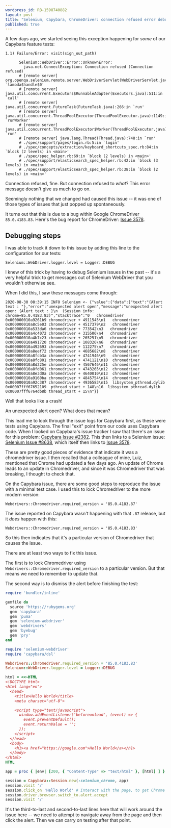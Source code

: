 ```yaml
---
wordpress_id: RB-1598740882
layout: post
title: "Selenium, Capybara, ChromeDriver: connection refused error debugging"
published: true
---
```


A few days ago, we started seeing this exception happening for _some_ of our Capybara feature tests:

```
1.1) Failure/Error: visit(sign_out_path)

      Selenium::WebDriver::Error::UnknownError:
        java.net.ConnectException: Connection refused (Connection refused)
      # [remote server] org.openqa.selenium.remote.server.WebDriverServlet(WebDriverServlet.java):240:in `lambda$handle$0'
      # [remote server] java.util.concurrent.Executors$RunnableAdapter(Executors.java):511:in `call'
      # [remote server] java.util.concurrent.FutureTask(FutureTask.java):266:in `run'
      # [remote server] java.util.concurrent.ThreadPoolExecutor(ThreadPoolExecutor.java):1149:in `runWorker'
      # [remote server] java.util.concurrent.ThreadPoolExecutor$Worker(ThreadPoolExecutor.java):624:in `run'
      # [remote server] java.lang.Thread(Thread.java):748:in `run'
      # ./spec/support/pages/login.rb:5:in `login'
      # ./spec/concepts/extraction/keyboard_shortcuts_spec.rb:84:in `block (2 levels) in <main>'
      # ./spec/spec_helper.rb:69:in `block (2 levels) in <main>'
      # ./spec/support/elasticsearch_spec_helper.rb:42:in `block (3 levels) in <main>'
      # ./spec/support/elasticsearch_spec_helper.rb:38:in `block (2 levels) in <main>'
```

Connection refused, fine. But connection refused to _what_? This error message doesn't give us much to go on.

Seemingly nothing that we changed had caused this issue -- it was one of those types of issues that just popped up spontaneously.

It turns out that this is due to a bug within Google ChromeDriver `85.0.4183.83`. Here's the bug report for ChromeDriver: [Issue 3578](https://bugs.chromium.org/p/chromedriver/issues/detail?id=3578).

## Debugging steps

I was able to track it down to this issue by adding this line to the configuration for our tests:

```
Selenium::WebDriver.logger.level = Logger::DEBUG
```

I knew of this trick by having to debug Selenium issues in the past -- it's a very helpful trick to get messages out of Selenium WebDriver that you wouldn't otherwise see.

When I did this, I saw these messages come through:

```
2020-08-30 08:39:15 INFO Selenium <- {"value":{"data":{"text":"{Alert text : "},"error":"unexpected alert open","message":"unexpected alert open: {Alert text : }\n  (Session info: chrome=85.0.4183.83)","stacktrace":"0   chromedriver                        0x000000010a9261b9 chromedriver + 4911545\n1   chromedriver                        0x000000010a8c5e03 chromedriver + 4517379\n2   chromedriver                        0x000000010a533da6 chromedriver + 773542\n3   chromedriver                        0x000000010a4c4072 chromedriver + 315506\n4   chromedriver                        0x000000010a4b7c23 chromedriver + 265251\n5   chromedriver                        0x000000010a491720 chromedriver + 108320\n6   chromedriver                        0x000000010a492693 chromedriver + 112275\n7   chromedriver                        0x000000010a8eef72 chromedriver + 4685682\n8   chromedriver                        0x000000010a8fcb3a chromedriver + 4741946\n9   chromedriver                        0x000000010a8fc801 chromedriver + 4741121\n10  chromedriver                        0x000000010a8d225e chromedriver + 4567646\n11  chromedriver                        0x000000010a8fd061 chromedriver + 4743265\n12  chromedriver                        0x000000010a8e3d0a chromedriver + 4640010\n13  chromedriver                        0x000000010a9160ba chromedriver + 4845754\n14  chromedriver                        0x000000010a92c387 chromedriver + 4936583\n15  libsystem_pthread.dylib             0x00007fff67652109 _pthread_start + 148\n16  libsystem_pthread.dylib             0x00007fff6764db8b thread_start + 15\n"}}
```

Well that looks like a crash!

An unexpected alert open? What does that mean?

This lead me to look through the issue logs for Capybara first, as these were tests using Capybara. The final "exit" point from our code uses Capybara code. When I looked on Capybara's issue tracker I saw that there's an issue for this problem: [Capybara Issue #2382](https://github.com/teamcapybara/capybara/issues/2382). This then links to a Selenium issue: [Selenium Issue #8638](https://github.com/SeleniumHQ/selenium/issues/8638), which itself then links to [Issue 3578](https://bugs.chromium.org/p/chromedriver/issues/detail?id=3578).

These are pretty good pieces of evidence that indicate it was a chromedriver issue. I then recalled that a colleague of mine, Luiz, mentioned that Chrome had updated a few days ago. An update of Chrome leads to an update in Chromedriver, and since it was Chromedriver that was breaking, I thought to check that.

On the Capybara issue, there are some good steps to reproduce the issue with a minimal test case. I used this to lock Chromedriver to the more modern version:

```
Webdrivers::Chromedriver.required_version = '85.0.4183.87'
```

The issue reported on Capybara wasn't happening with that `.87` release, but it _does_ happen with this:

```
Webdrivers::Chromedriver.required_version = '85.0.4183.83'
```

So this then indicates that it's a particular version of Chromedriver that causes the issue.

There are at least two ways to fix this issue.

The first is to lock Chromedriver using `Webdrivers::Chromedriver.required_version` to a particular version. But that means we need to remember to update that.

The second way is to dismiss the alert before finishing the test:

```ruby
require 'bundler/inline'

gemfile do
  source 'https://rubygems.org'
  gem 'capybara'
  gem 'puma'
  gem 'selenium-webdriver'
  gem 'webdrivers'
  gem 'byebug'
  gem 'pry'
end

require 'selenium-webdriver'
require 'capybara/dsl'

Webdrivers::Chromedriver.required_version = '85.0.4183.83'
Selenium::WebDriver.logger.level = Logger::DEBUG

html = <<~HTML
<!DOCTYPE html>
<html lang="en">
  <head>
    <title>Hello World</title>
    <meta charset="utf-8">

    <script type="text/javascript">
      window.addEventListener('beforeunload', (event) => {
        event.preventDefault();
        event.returnValue = '';
      });
    </script>
  </head>
  <body>
    <h1><a href="https://google.com">Hello World</a></h1>
  </body>
</html>
HTML

app = proc { |env| [200, { "Content-Type" => "text/html" }, [html] ] }

session = Capybara::Session.new(:selenium_chrome, app)
session.visit '/'
session.click_on 'Hello World' # interact with the page, to get Chrome to fire `beforeunload`
session.driver.browser.switch_to.alert.accept
session.visit '/'
```

It's the third-to-last and second-to-last lines here that will work around the issue here -- we need to attempt to navigate away from the page and then click the alert. Then we can carry on testing after that point.

